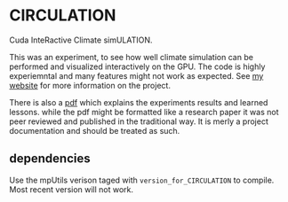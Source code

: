 # CIRCULATION
Cuda InteRactive Climate simULATION.

This was an experiment, to see how well climate simulation can be performed and visualized interactively on the GPU.
The code is highly experiemntal and many features might not work as expected. See [my website](https://hschwane.github.io/projects/CIRCULATION) for more information on the project. 

There is also a [pdf](https://hschwane.github.io/assets/pdf/schwanekamp2020interactiveMeteorology.pdf) which explains the experiments results and learned lessons. while the pdf might be formatted like a research paper it was not peer reviewed and published in the traditional way. It is merly a project documentation and should be treated as such.

## dependencies
Use the mpUtils verison taged with `version_for_CIRCULATION` to compile. Most recent version will not work.
